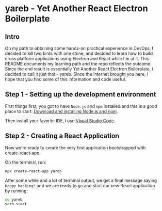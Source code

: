 # yareb - Yet Another React Electron Boilerplate

## Intro

On my path to obtaining some hands-on practical experience in DevOps, I decided to kill two birds with one stone, and decided to learn how to build cross platform applications using Electron and React while I'm at it. This README documents my learning path and the repo reflects the outcome. Since the end result is essentially Yet Another React Electron Boilerplate, I decided to call it just that - yareb. Since the Internet brought you here, I hope that you find some of this information and code useful.

## Step 1 - Setting up the development environment

First things first, you got to have `Node.js` and `npm` installed and this is a good place to start: [Download and installing Node.js and npm](https://docs.npmjs.com/downloading-and-installing-node-js-and-npm).

Then install your favorite IDE, I use [Visual Studio Code](https://code.visualstudio.com/).

## Step 2 - Creating a React Application

Now we're ready to create the very first application bootstrapped with [create-react-app](https://github.com/facebook/create-react-app).

On the terminal, run:

```bash
npx create-react-app yareb
```
After some while and a lot of terminal output, we get a final message saying `Happy hacking!` and we are ready to go and start our new React application by running:

```bash
cd yareb
yarn start
```
